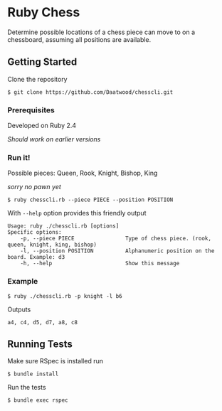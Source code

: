 # Ruby Chess

Determine possible locations of a chess piece can move to on a chessboard, assuming all positions are available. 

## Getting Started

Clone the repository
```
$ git clone https://github.com/Daatwood/chesscli.git
```

### Prerequisites

Developed on Ruby 2.4

*Should work on earlier versions*

### Run it!

Possible pieces: Queen, Rook, Knight, Bishop, King

_sorry no pawn yet_

```
$ ruby chesscli.rb --piece PIECE --position POSITION
```

With `--help` option provides this friendly output

```
Usage: ruby ./chesscli.rb [options]
Specific options:
    -p, --piece PIECE                Type of chess piece. (rook, queen, knight, king, bishop)
    -l, --position POSITION          Alphanumeric position on the board. Example: d3
    -h, --help                       Show this message
```

### Example

```
$ ruby ./chesscli.rb -p knight -l b6
```

Outputs

```
a4, c4, d5, d7, a8, c8
```

## Running Tests

Make sure RSpec is installed run

```
$ bundle install
```

Run the tests

```
$ bundle exec rspec
```
